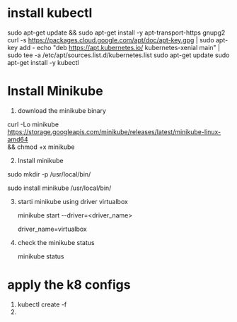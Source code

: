 install kubectl
===============
sudo apt-get update && sudo apt-get install -y apt-transport-https gnupg2
curl -s https://packages.cloud.google.com/apt/doc/apt-key.gpg | sudo apt-key add -
echo "deb https://apt.kubernetes.io/ kubernetes-xenial main" | sudo tee -a /etc/apt/sources.list.d/kubernetes.list
sudo apt-get update
sudo apt-get install -y kubectl




Install Minikube
=================
1. download the minikube binary

curl -Lo minikube https://storage.googleapis.com/minikube/releases/latest/minikube-linux-amd64 \
  && chmod +x minikube
  
  
2. Install minikube

sudo mkdir -p /usr/local/bin/

sudo install minikube /usr/local/bin/

3. starti minikube using driver virtualbox

   minikube start --driver=<driver_name>
   
   driver_name=virtualbox
   
4. check the minikube status

   minikube status

apply the k8 configs
====================
1. kubectl create -f 
2. 
